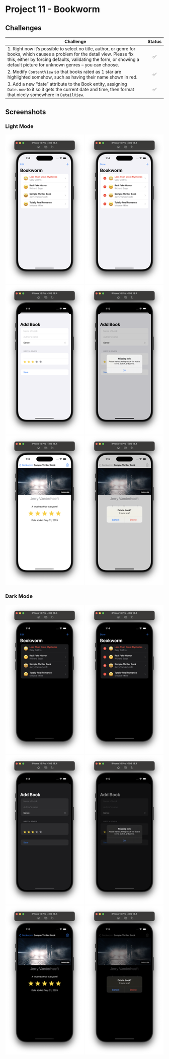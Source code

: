 # Project 11 - Bookworm

## Challenges

<!-- prettier-ignore -->
| Challenge | Status |
| --- | :---: |
| 1. Right now it’s possible to select no title, author, or genre for books, which causes a problem for the detail view. Please fix this, either by forcing defaults, validating the form, or showing a default picture for unknown genres – you can choose. | ✅ |
| 2. Modify `ContentView` so that books rated as 1 star are highlighted somehow, such as having their name shown in red. | ✅ |
| 3. Add a new “date” attribute to the Book entity, assigning `Date.now` to it so it gets the current date and time, then format that nicely somewhere in `DetailView`. | ✅ |

## Screenshots

### Light Mode

<div>
    <img src="Screenshots/01-Light.png" width="250">
    <img src="Screenshots/02-Light.png" width="250">
    <img src="Screenshots/03-Light.png" width="250">
    <img src="Screenshots/04-Light.png" width="250">
    <img src="Screenshots/05-Light.png" width="250">
    <img src="Screenshots/06-Light.png" width="250">
</div>

### Dark Mode

<div>
    <img src="Screenshots/01-Dark.png" width="250">
    <img src="Screenshots/02-Dark.png" width="250">
    <img src="Screenshots/03-Dark.png" width="250">
    <img src="Screenshots/04-Dark.png" width="250">
    <img src="Screenshots/05-Dark.png" width="250">
    <img src="Screenshots/06-Dark.png" width="250">
</div>
